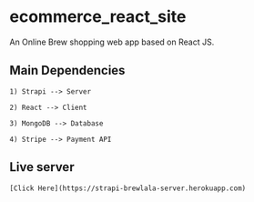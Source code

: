 # ecommerce_react_site

An Online Brew shopping web app based on React JS.

## Main Dependencies

```
1) Strapi --> Server

2) React --> Client

3) MongoDB --> Database

4) Stripe --> Payment API
```

## Live server

```
[Click Here](https://strapi-brewlala-server.herokuapp.com)
```
